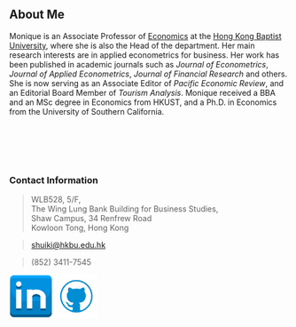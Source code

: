 ## About Me 

Monique is an Associate Professor of [Economics](https://econ.hkbu.edu.hk/eng/main/Index) at the [Hong Kong Baptist University](https://bus.hkbu.edu.hk/eng/bus/main/Index), where she is also the Head of the department. Her main research interests are in applied econometrics for business. Her work has been published in academic journals such as *Journal of Econometrics*, *Journal of Applied Econometrics*, *Journal of Financial Research* and others. She is now serving as an Associate Editor of *Pacific Economic Review*, and an Editorial Board Member of *Tourism Analysis*. Monique received a BBA and an MSc degree in Economics from HKUST, and a Ph.D. in Economics from the University of Southern California. 

<br/><br/> 
<br/><br/> 



### Contact Information
> WLB528, 5/F,  
> The Wing Lung Bank Building for Business Studies,  
> Shaw Campus, 34 Renfrew Road  
> Kowloon Tong, Hong Kong  

> <shuiki@hkbu.edu.hk>  

> (852) 3411-7545

<a href = "https://hk.linkedin.com/in/monique-wan-93a668122"><img src = "in.png" width = "78"/></a>
<a href = "https://github.com/Monique-Wan"><img src = "github.png" width = "78"/></a>



